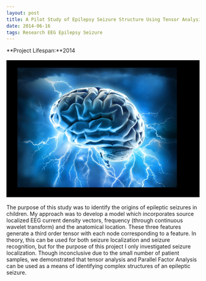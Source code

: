 ```yaml
---
layout: post
title: A Pilot Study of Epilepsy Seizure Structure Using Tensor Analysis and Source Localization with Sick Kids Hospital
date: 2014-06-16
tags: Research EEG Epilepsy Seizure
---
```

**Project Lifespan\:**2014  
<br>
![Seizure](../../../assets/img/projects/research/Seizure.jpg)

The purpose of this study was to  identify the origins of epileptic seizures in children.  My approach was to develop a model which incorporates source localized EEG current density vectors,  frequency (through continuous wavelet transform) and the anatomical location.  These three features generate a third order tensor with each node corresponding to a feature.  In theory, this can be used for both seizure localization and seizure recognition, but for the purpose of this project I only investigated seizure localization.  Though inconclusive due to the small number of patient samples, we demonstrated that tensor analysis and Parallel Factor Analysis can be used as a means of identifying complex structures of an epileptic seizure.